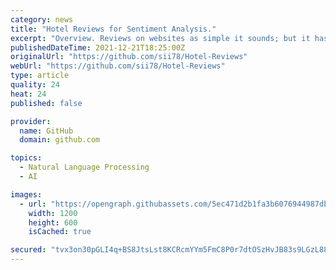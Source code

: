 ```yaml
---
category: news
title: "Hotel Reviews for Sentiment Analysis."
excerpt: "Overview. Reviews on websites as simple it sounds; but it has a significant impact on how tourists choose their accommodation. It is vital fo"
publishedDateTime: 2021-12-21T18:25:00Z
originalUrl: "https://github.com/sii78/Hotel-Reviews"
webUrl: "https://github.com/sii78/Hotel-Reviews"
type: article
quality: 24
heat: 24
published: false

provider:
  name: GitHub
  domain: github.com

topics:
  - Natural Language Processing
  - AI

images:
  - url: "https://opengraph.githubassets.com/5ec471d2b1fa3b6076944987db4498039b8c58282f47c9eab2cd88a63fe61b4c/sii78/Hotel-Reviews"
    width: 1200
    height: 600
    isCached: true

secured: "tvx3on30pGLI4q+BS8JtsLst8KCRcmYYm5FmC8P0r7dtOSzHvJB83s9LGzL88jOKN09JWBEVwH5MVoEimzrp+/b12T9QUe+m6bd3Yhq2pMs+hLqJlwPjeFAGaGI8NWjRi5CMKkH+uo2u2bfo2DFsMad8hzNN/BoYlPFAhadHuSCWz5dMlDKElnsrSL1MLu1TuSCmSkASuP5uFpLwHSC8BAtoCOqDP8uLr5OhSEQn57obDPs3GX7jTh/WSggyPZ6JiO6ZWQhFBMtPN8RRQbNp+xBh6TluX6C+s6T9ar1oF1XI7cwTybz4gx2gYllSPiLFIZQHqlXo/qyPzlS+w5xMkwqz8osVIw58fe9lGk7fi08=;iiRC+wuB6A9UALX3CClDsA=="
---
```


